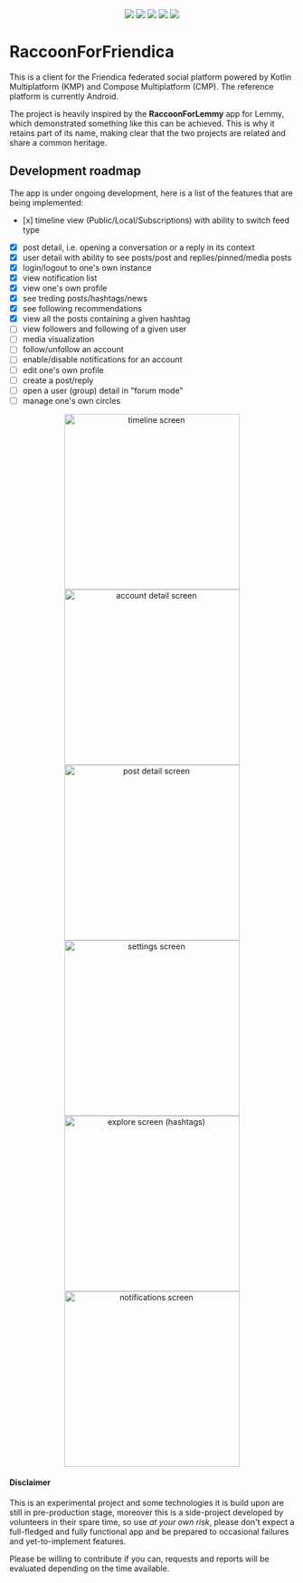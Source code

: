 <div align="center">
  <img src="https://img.shields.io/badge/Kotlin-2.0.0-7F52FF?logo=kotlin" />
  <img src="https://img.shields.io/badge/Gradle-8.7-02303A?logo=gradle" />
  <img src="https://img.shields.io/badge/Android-26+-34A853?logo=android" />
  <img src="https://img.shields.io/badge/Compose-1.6.7-4285F4?logo=jetpackcompose" />
  <img src="https://img.shields.io/github/license/LiveFastEatTrashRaccoon/RaccoonForFriendica" />
</div>

# RaccoonForFriendica

This is a client for the Friendica federated social platform powered by Kotlin Multiplatform (KMP)
and Compose Multiplatform (CMP). The reference platform is currently Android.

The project is heavily inspired by the **RaccoonForLemmy** app for Lemmy, which demonstrated something
like this can be achieved. This is why it retains part of its name, making clear that the two projects
are related and share a common heritage.

## Development roadmap

The app is under ongoing development, here is a list of the features that are being implemented:

- [x] timeline view (Public/Local/Subscriptions) with ability to switch feed type
- [x] post detail, i.e. opening a conversation or a reply in its context
- [x] user detail with ability to see posts/post and replies/pinned/media posts
- [x] login/logout to one's own instance
- [x] view notification list
- [x] view one's own profile
- [x] see treding posts/hashtags/news
- [x] see following recommendations
- [x] view all the posts containing a given hashtag
- [ ] view followers and following of a given user
- [ ] media visualization
- [ ] follow/unfollow an account
- [ ] enable/disable notifications for an account
- [ ] edit one's own profile
- [ ] create a post/reply
- [ ] open a user (group) detail in "forum mode"
- [ ] manage one's own circles

<div align="center">
  <img width="310" src="https://github.com/user-attachments/assets/6b01d961-4fe6-4a44-8c3f-2fb5185656fa" alt="timeline screen" />
  <img width="310" src="https://github.com/user-attachments/assets/3c6b96d2-58f7-42ae-9837-14d9ea9609c2" alt="account detail screen" />
  <img width="310" src="https://github.com/user-attachments/assets/316b7a93-f46f-42f7-90fd-5efe223bbdd6" alt="post detail screen" />
  <img width="310" src="https://github.com/user-attachments/assets/2920e28d-d3e1-4d43-b8a2-3023302575d2" alt="settings screen" />
  <img width="310" src="https://github.com/user-attachments/assets/175fb882-9b66-4a5b-9b1f-220f1d9886ee" alt="explore screen (hashtags)" />
  <img width="310" src="https://github.com/user-attachments/assets/1cfe3f3e-8725-4c3e-b583-8e8cf004d259" alt="notifications screen" />
</div>

#### Disclaimer

This is an experimental project and some technologies it is build upon are still in pre-production
stage, moreover this is a side-project developed by volunteers in their spare time, so use _at your
own risk_, please don't expect a full-fledged and fully functional app and be prepared to occasional
failures and yet-to-implement features.

Please be willing to contribute if you can, requests and reports will be evaluated depending on the
time available.

